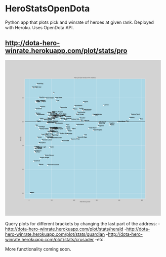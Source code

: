 # HeroStatsOpenDota
Python app that plots pick and winrate of heroes at given rank. Deployed with Heroku. Uses OpenDota API.

## http://dota-hero-winrate.herokuapp.com/plot/stats/pro
![hero picks and wins in pro matches](/static/images/pro_stats.png)

Query plots for different brackets by changing the last part of the address:
-http://dota-hero-winrate.herokuapp.com/plot/stats/herald
-http://dota-hero-winrate.herokuapp.com/plot/stats/guardian
-http://dota-hero-winrate.herokuapp.com/plot/stats/crusader
-etc.

More functionality coming soon.
